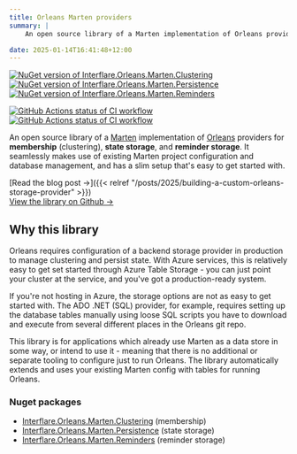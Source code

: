 ```yaml
---
title: Orleans Marten providers
summary: |
    An open source library of a Marten implementation of Orleans providers for membership (clustering), state storage, and reminder storage. It seamlessly makes use of existing Marten project configuration and database management, and has a slim setup that's easy to get started with.

date: 2025-01-14T16:41:48+12:00
---
```


[![NuGet version of Interflare.Orleans.Marten.Clustering](https://img.shields.io/nuget/v/Interflare.Orleans.Marten.Clustering?label=clustering)](https://www.nuget.org/packages/Interflare.Orleans.Marten.Clustering/)
[![NuGet version of Interflare.Orleans.Marten.Persistence](https://img.shields.io/nuget/v/Interflare.Orleans.Marten.Persistence?label=persistence)](https://www.nuget.org/packages/Interflare.Orleans.Marten.Persistence/)
[![NuGet version of Interflare.Orleans.Marten.Reminders](https://img.shields.io/nuget/v/Interflare.Orleans.Marten.Reminders?label=reminders)](https://www.nuget.org/packages/Interflare.Orleans.Marten.Reminders/)

[![GitHub Actions status of CI workflow](https://img.shields.io/github/actions/workflow/status/interflare/orleans-marten/ci.yml?label=ci)](https://github.com/interflare/orleans-marten/actions/workflows/ci.yml)
[![GitHub Actions status of CI workflow](https://img.shields.io/github/actions/workflow/status/interflare/orleans-marten/release.yml?label=release)](https://github.com/interflare/orleans-marten/actions/workflows/release.yml)

An open source library of a [Marten](https://martendb.io/) implementation of [Orleans](https://docs.microsoft.com/dotnet/orleans) providers for **membership** (clustering), **state storage**, and **reminder storage**. It seamlessly makes use of existing Marten project configuration and database management, and has a slim setup that's easy to get started with.

[Read the blog post &rarr;]({{< relref "/posts/2025/building-a-custom-orleans-storage-provider" >}})  
[View the library on Github &rarr;](https://github.com/interflare/orleans-marten)

## Why this library

Orleans requires configuration of a backend storage provider in production to manage clustering and persist state. With Azure services, this is relatively easy to get set started through Azure Table Storage - you can just point your cluster at the service, and you've got a production-ready system.

If you're not hosting in Azure, the storage options are not as easy to get started with. The ADO .NET (SQL) provider, for example, requires setting up the database tables manually using loose SQL scripts you have to download and execute from several different places in the Orleans git repo.

This library is for applications which already use Marten as a data store in some way, or intend to use it - meaning that there is no additional or separate tooling to configure just to run Orleans. The library automatically extends and uses your existing Marten config with tables for running Orleans.

### Nuget packages

- [Interflare.Orleans.Marten.Clustering](https://www.nuget.org/packages/Interflare.Orleans.Marten.Clustering/) (membership)
- [Interflare.Orleans.Marten.Persistence](https://www.nuget.org/packages/Interflare.Orleans.Marten.Persistence/) (state storage)
- [Interflare.Orleans.Marten.Reminders](https://www.nuget.org/packages/Interflare.Orleans.Marten.Reminders/) (reminder storage)
